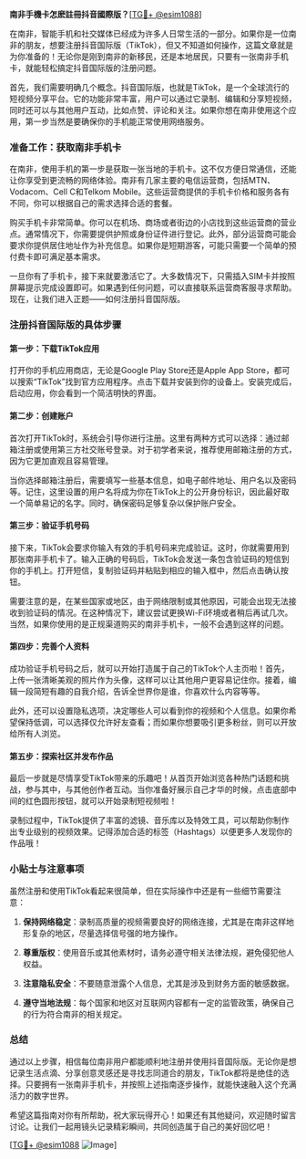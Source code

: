 **南非手機卡怎麽註冊抖音國際版？**[[TG💪+ @esim1088](https://t.me/s/esim1088)]

在南非，智能手机和社交媒体已经成为许多人日常生活的一部分。如果你是一位南非的朋友，想要注册抖音国际版（TikTok），但又不知道如何操作，这篇文章就是为你准备的！无论你是刚到南非的新移民，还是本地居民，只要有一张南非手机卡，就能轻松搞定抖音国际版的注册问题。

首先，我们需要明确几个概念。抖音国际版，也就是TikTok，是一个全球流行的短视频分享平台。它的功能非常丰富，用户可以通过它录制、编辑和分享短视频，同时还可以与其他用户互动，比如点赞、评论和关注。如果你想在南非使用这个应用，第一步当然是要确保你的手机能正常使用网络服务。

### 准备工作：获取南非手机卡

在南非，使用手机的第一步是获取一张当地的手机卡。这不仅方便日常通信，还能让你享受到更流畅的网络体验。南非有几家主要的电信运营商，包括MTN、Vodacom、Cell C和Telkom Mobile。这些运营商提供的手机卡价格和服务各有不同，你可以根据自己的需求选择合适的套餐。

购买手机卡非常简单。你可以在机场、商场或者街边的小店找到这些运营商的营业点。通常情况下，你需要提供护照或身份证件进行登记。此外，部分运营商可能会要求你提供居住地址作为补充信息。如果你是短期游客，可能只需要一个简单的预付费卡即可满足基本需求。

一旦你有了手机卡，接下来就要激活它了。大多数情况下，只需插入SIM卡并按照屏幕提示完成设置即可。如果遇到任何问题，可以直接联系运营商客服寻求帮助。现在，让我们进入正题——如何注册抖音国际版。

### 注册抖音国际版的具体步骤

#### 第一步：下载TikTok应用

打开你的手机应用商店，无论是Google Play Store还是Apple App Store，都可以搜索“TikTok”找到官方应用程序。点击下载并安装到你的设备上。安装完成后，启动应用，你会看到一个简洁明快的界面。

#### 第二步：创建账户

首次打开TikTok时，系统会引导你进行注册。这里有两种方式可以选择：通过邮箱注册或使用第三方社交账号登录。对于初学者来说，推荐使用邮箱注册的方式，因为它更加直观且容易管理。

当你选择邮箱注册后，需要填写一些基本信息，如电子邮件地址、用户名以及密码等。记住，这里设置的用户名将成为你在TikTok上的公开身份标识，因此最好取一个简单易记的名字。同时，确保密码足够复杂以保护账户安全。

#### 第三步：验证手机号码

接下来，TikTok会要求你输入有效的手机号码来完成验证。这时，你就需要用到那张南非手机卡了。输入正确的号码后，TikTok会发送一条包含验证码的短信到你的手机上。打开短信，复制验证码并粘贴到相应的输入框中，然后点击确认按钮。

需要注意的是，在某些国家或地区，由于网络限制或其他原因，可能会出现无法接收到验证码的情况。在这种情况下，建议尝试更换Wi-Fi环境或者稍后再试几次。当然，如果你使用的是正规渠道购买的南非手机卡，一般不会遇到这样的问题。

#### 第四步：完善个人资料

成功验证手机号码之后，就可以开始打造属于自己的TikTok个人主页啦！首先，上传一张清晰美观的照片作为头像，这样可以让其他用户更容易记住你。接着，编辑一段简短有趣的自我介绍，告诉全世界你是谁，你喜欢什么内容等等。

此外，还可以设置隐私选项，决定哪些人可以看到你的视频和个人信息。如果你希望保持低调，可以选择仅允许好友查看；而如果你想要吸引更多粉丝，则可以开放给所有人浏览。

#### 第五步：探索社区并发布作品

最后一步就是尽情享受TikTok带来的乐趣吧！从首页开始浏览各种热门话题和挑战，参与其中，与其他创作者互动。当你准备好展示自己才华的时候，点击底部中间的红色圆形按钮，就可以开始录制短视频啦！

录制过程中，TikTok提供了丰富的滤镜、音乐库以及特效工具，可以帮助你制作出专业级别的视频效果。记得添加合适的标签（Hashtags）以便更多人发现你的作品哦！

### 小贴士与注意事项

虽然注册和使用TikTok看起来很简单，但在实际操作中还是有一些细节需要注意：

1. **保持网络稳定**：录制高质量的视频需要良好的网络连接，尤其是在南非这样地形复杂的地区，尽量选择信号强的地方操作。
   
2. **尊重版权**：使用音乐或其他素材时，请务必遵守相关法律法规，避免侵犯他人权益。

3. **注意隐私安全**：不要随意泄露个人信息，尤其是涉及到财务方面的敏感数据。

4. **遵守当地法规**：每个国家和地区对互联网内容都有一定的监管政策，确保自己的行为符合南非的相关规定。

### 总结

通过以上步骤，相信每位南非用户都能顺利地注册并使用抖音国际版。无论你是想记录生活点滴、分享创意灵感还是寻找志同道合的朋友，TikTok都将是绝佳的选择。只要拥有一张南非手机卡，并按照上述指南逐步操作，就能快速融入这个充满活力的数字世界。

希望这篇指南对你有所帮助，祝大家玩得开心！如果还有其他疑问，欢迎随时留言讨论。让我们一起用镜头记录精彩瞬间，共同创造属于自己的美好回忆吧！

[[TG💪+ @esim1088](https://t.me/s/esim1088) ![Image](https://i.postimg.cc/4NQfJmqS/Snipaste-2025-05-13-00-14-12.png)]
